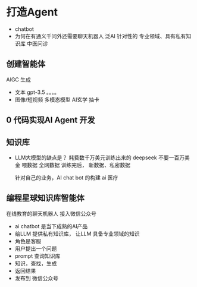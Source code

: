 # 打造Agent

- chatbot 
- 为何在有通义千问外还需要聊天机器人
  泛AI 
  针对性的
  专业领域、具有私有知识库
  中医问诊

## 创建智能体
  AIGC 生成
  - 文本 gpt-3.5 。。。。 
  - 图像/短视频 多模态模型
  AI玄学 抽卡 

## 0 代码实现AI Agent 开发

## 知识库
- LLM大模型的缺点是？
  耗费数千万美元训练出来的 
  deepseek 不要一百万美金 
  喂数据 全网数据 
  训练完后， 
  新数据、私密数据

  针对自己的业务，AI chat bot 的构建
  ai 医疗

## 编程星球知识库智能体 
  在线教育的聊天机器人 接入微信公众号
  - ai chatbot 是当下成熟的AI产品 
  - 给LLM 提供私有知识库， 让LLM 具备专业领域的知识
  - 角色是客服
  - 用户提出一个问题
  - prompt 查询知识库
  - 知识，查找，生成
  - 返回结果
  - 发布到  微信公众号 
